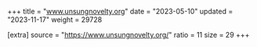 +++
title = "www.unsungnovelty.org"
date = "2023-05-10"
updated = "2023-11-17"
weight = 29728

[extra]
source = "https://www.unsungnovelty.org/"
ratio = 11
size = 29
+++
